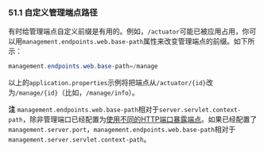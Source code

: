 ### 51.1 自定义管理端点路径

有时给管理端点自定义前缀是有用的。例如，`/actuator`可能已被应用占用，你可以用`management.endpoints.web.base-path`属性来改变管理端点的前缀。如下所示：
```java
management.endpoints.web.base-path=/manage
```
以上的`application.properties`示例将把端点从`/actuator/{id}`改为`/manage/{id}`（比如，`/manage/info`）。

**注** `management.endpoints.web.base-path`相对于`server.servlet.context-path`，除非管理端口已经配置为[使用不同的HTTP端口暴露端点](https://docs.spring.io/spring-boot/docs/2.0.0.RELEASE/reference/htmlsingle/#production-ready-customizing-management-server-port)。如果已经配置了`management.server.port`，`management.endpoints.web.base-path`相对于`management.server.servlet.context-path`。
